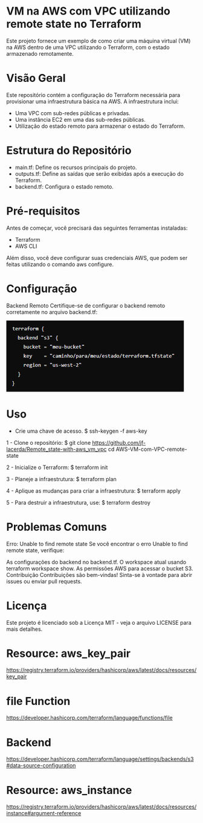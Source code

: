 # VM na AWS com VPC utilizando remote state no Terraform
Este projeto fornece um exemplo de como criar uma máquina virtual (VM) na AWS dentro de uma VPC utilizando o Terraform, com o estado armazenado remotamente.

# Visão Geral
Este repositório contém a configuração do Terraform necessária para provisionar uma infraestrutura básica na AWS. A infraestrutura inclui:

* Uma VPC com sub-redes públicas e privadas.
* Uma instância EC2 em uma das sub-redes públicas.
* Utilização do estado remoto para armazenar o estado do Terraform.

# Estrutura do Repositório
* main.tf: Define os recursos principais do projeto.
* outputs.tf: Define as saídas que serão exibidas após a execução do Terraform.
* backend.tf: Configura o estado remoto.

# Pré-requisitos
Antes de começar, você precisará das seguintes ferramentas instaladas:

* Terraform
* AWS CLI

Além disso, você deve configurar suas credenciais AWS, que podem ser feitas utilizando o comando aws configure.

# Configuração
Backend Remoto
Certifique-se de configurar o backend remoto corretamente no arquivo backend.tf:

![alt text](image-1.png)

# Uso

 * Crie uma chave de acesso.
 $ ssh-keygen -f aws-key

1 - Clone o repositório:
$ git clone https://github.com/jf-lacerda/Remote_state-with-aws_vm_vpc
cd AWS-VM-com-VPC-remote-state

2 - Inicialize o Terraform:
$ terraform init

3 - Planeje a infraestrutura:
$ terraform plan

4 - Aplique as mudanças para criar a infraestrutura:
$ terraform apply

5 - Para destruir a infraestrutura, use:
$ terraform destroy

# Problemas Comuns
Erro: Unable to find remote state
Se você encontrar o erro Unable to find remote state, verifique:

As configurações do backend no backend.tf.
O workspace atual usando terraform workspace show.
As permissões AWS para acessar o bucket S3.
Contribuição
Contribuições são bem-vindas! Sinta-se à vontade para abrir issues ou enviar pull requests.

# Licença
Este projeto é licenciado sob a Licença MIT - veja o arquivo LICENSE para mais detalhes.


# Resource: aws_key_pair
https://registry.terraform.io/providers/hashicorp/aws/latest/docs/resources/key_pair

# file Function
https://developer.hashicorp.com/terraform/language/functions/file

# Backend
https://developer.hashicorp.com/terraform/language/settings/backends/s3#data-source-configuration

# Resource: aws_instance
https://registry.terraform.io/providers/hashicorp/aws/latest/docs/resources/instance#argument-reference

